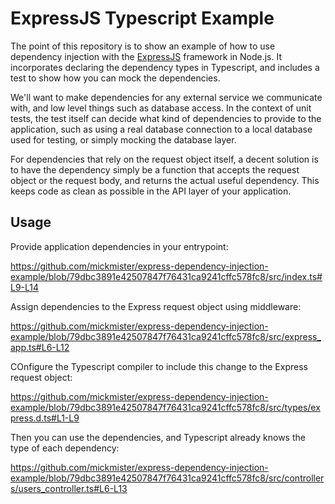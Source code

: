 # ExpressJS Typescript Example

The point of this repository is to show an example of how to use dependency injection with the [ExpressJS](https://expressjs.com) framework in Node.js. It incorporates declaring the dependency types in Typescript, and includes a test to show how you can mock the dependencies.

We'll want to make dependencies for any external service we communicate with, and low level things such as database access. In the context of unit tests, the test itself can decide what kind of dependencies to provide to the application, such as using a real database connection to a local database used for testing, or simply mocking the database layer.

For dependencies that rely on the request object itself, a decent solution is to have the dependency simply be a function that accepts the request object or the request body, and returns the actual useful dependency. This keeps code as clean as possible in the API layer of your application.

## Usage

Provide application dependencies in your entrypoint:

https://github.com/mickmister/express-dependency-injection-example/blob/79dbc3891e42507847f76431ca9241cffc578fc8/src/index.ts#L9-L14

Assign dependencies to the Express request object using middleware:

https://github.com/mickmister/express-dependency-injection-example/blob/79dbc3891e42507847f76431ca9241cffc578fc8/src/express_app.ts#L6-L12

COnfigure the Typescript compiler to include this change to the Express request object:

https://github.com/mickmister/express-dependency-injection-example/blob/79dbc3891e42507847f76431ca9241cffc578fc8/src/types/express.d.ts#L1-L9

Then you can use the dependencies, and Typescript already knows the type of each dependency:

https://github.com/mickmister/express-dependency-injection-example/blob/79dbc3891e42507847f76431ca9241cffc578fc8/src/controllers/users_controller.ts#L6-L13
